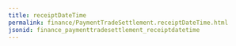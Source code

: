 ```yaml
---
title: receiptDateTime
permalink: finance/PaymentTradeSettlement.receiptDateTime.html
jsonid: finance_paymenttradesettlement_receiptdatetime
---
```

